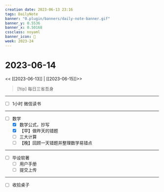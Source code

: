 ```yaml
---
creation date: 2023-06-13 23:16
tags: DailyNote
banner: "0.plugin/banners/daily-note-banner.gif"
banner_y: 0.5536
banner_x: 0.50168
cssclass: noyaml
banner_icon: 💌
week: 2023-24
---
```


# 2023-06-14

<< [[2023-06-13]] | [[2023-06-15]]>>


> [!tip] 每日三省吾身
> 


---

- [ ] 1小时 微信读书

---

- [ ] 数学
	- [x] 数学公式，抄写
	- [x] 【早】做昨天的错题
	- [ ] 三大计算
	- [ ] 【晚】回顾一天错题并整理数学易错点

---

- [ ] 毕设软著
	- [ ] 用户手册
	- [ ] 提交上传

---

- [ ] 收拾桌子
